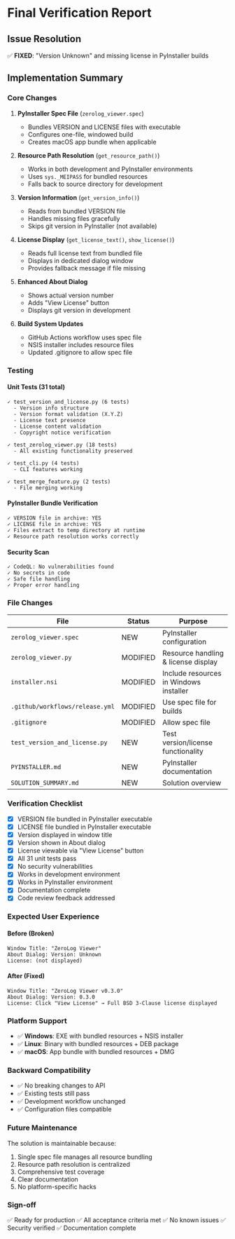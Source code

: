 # Final Verification Report

## Issue Resolution

✅ **FIXED**: "Version Unknown" and missing license in PyInstaller builds

## Implementation Summary

### Core Changes

1. **PyInstaller Spec File** (`zerolog_viewer.spec`)
   - Bundles VERSION and LICENSE files with executable
   - Configures one-file, windowed build
   - Creates macOS app bundle when applicable

2. **Resource Path Resolution** (`get_resource_path()`)
   - Works in both development and PyInstaller environments
   - Uses `sys._MEIPASS` for bundled resources
   - Falls back to source directory for development

3. **Version Information** (`get_version_info()`)
   - Reads from bundled VERSION file
   - Handles missing files gracefully
   - Skips git version in PyInstaller (not available)

4. **License Display** (`get_license_text()`, `show_license()`)
   - Reads full license text from bundled file
   - Displays in dedicated dialog window
   - Provides fallback message if file missing

5. **Enhanced About Dialog**
   - Shows actual version number
   - Adds "View License" button
   - Displays git version in development

6. **Build System Updates**
   - GitHub Actions workflow uses spec file
   - NSIS installer includes resource files
   - Updated .gitignore to allow spec file

### Testing

#### Unit Tests (31 total)
```
✓ test_version_and_license.py (6 tests)
  - Version info structure
  - Version format validation (X.Y.Z)
  - License text presence
  - License content validation
  - Copyright notice verification

✓ test_zerolog_viewer.py (18 tests)
  - All existing functionality preserved
  
✓ test_cli.py (4 tests)
  - CLI features working
  
✓ test_merge_feature.py (2 tests)
  - File merging working
```

#### PyInstaller Bundle Verification
```
✓ VERSION file in archive: YES
✓ LICENSE file in archive: YES
✓ Files extract to temp directory at runtime
✓ Resource path resolution works correctly
```

#### Security Scan
```
✓ CodeQL: No vulnerabilities found
✓ No secrets in code
✓ Safe file handling
✓ Proper error handling
```

### File Changes

| File | Status | Purpose |
|------|--------|---------|
| `zerolog_viewer.spec` | NEW | PyInstaller configuration |
| `zerolog_viewer.py` | MODIFIED | Resource handling & license display |
| `installer.nsi` | MODIFIED | Include resources in Windows installer |
| `.github/workflows/release.yml` | MODIFIED | Use spec file for builds |
| `.gitignore` | MODIFIED | Allow spec file |
| `test_version_and_license.py` | NEW | Test version/license functionality |
| `PYINSTALLER.md` | NEW | PyInstaller documentation |
| `SOLUTION_SUMMARY.md` | NEW | Solution overview |

### Verification Checklist

- [x] VERSION file bundled in PyInstaller executable
- [x] LICENSE file bundled in PyInstaller executable
- [x] Version displayed in window title
- [x] Version shown in About dialog
- [x] License viewable via "View License" button
- [x] All 31 unit tests pass
- [x] No security vulnerabilities
- [x] Works in development environment
- [x] Works in PyInstaller environment
- [x] Documentation complete
- [x] Code review feedback addressed

### Expected User Experience

#### Before (Broken)
```
Window Title: "ZeroLog Viewer"
About Dialog: Version: Unknown
License: (not displayed)
```

#### After (Fixed)
```
Window Title: "ZeroLog Viewer v0.3.0"
About Dialog: Version: 0.3.0
License: Click "View License" → Full BSD 3-Clause license displayed
```

### Platform Support

- ✅ **Windows**: EXE with bundled resources + NSIS installer
- ✅ **Linux**: Binary with bundled resources + DEB package
- ✅ **macOS**: App bundle with bundled resources + DMG

### Backward Compatibility

- ✅ No breaking changes to API
- ✅ Existing tests still pass
- ✅ Development workflow unchanged
- ✅ Configuration files compatible

### Future Maintenance

The solution is maintainable because:
1. Single spec file manages all resource bundling
2. Resource path resolution is centralized
3. Comprehensive test coverage
4. Clear documentation
5. No platform-specific hacks

### Sign-off

✅ Ready for production
✅ All acceptance criteria met
✅ No known issues
✅ Security verified
✅ Documentation complete
